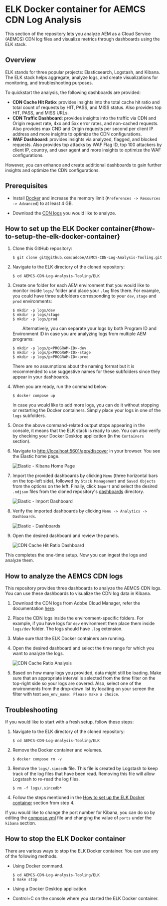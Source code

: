 # ELK Docker container for AEMCS CDN Log Analysis

This section of the repository lets you analyze AEM as a Cloud Service (AEMCS) CDN log files and visualize metrics through dashboards using the ELK stack.

## Overview

ELK stands for three popular projects: Elasticsearch, Logstash, and Kibana. The ELK stack helps aggregate, analyze logs, and create visualizations for monitoring, and troubleshooting purposes. 

To quickstart the analysis, the following dashboards are provided:

- **CDN Cache Hit Ratio**: provides insights into the total cache hit ratio and total count of requests by HIT, PASS, and MISS status. Also provides top HIT, PASS, and MISS URLs.
- **CDN Traffic Dashboard**: provides insights into the traffic via CDN and Origin request rate, 4xx and 5xx error rates, and non-cached requests. Also provides max CND and Origin requests per second per client IP address and more insights to optimize the CDN configurations.
- **WAF Dashboard**: provides insights via analyzed, flagged, and blocked requests. Also provides top attacks by WAF Flag ID, top 100 attackers by client IP, country, and user agent and more insights to optimize the WAF configurations.

However, you can enhance and create additional dashboards to gain further insights and optimize the CDN configurations.

## Prerequisites

- Install [Docker](https://docs.docker.com/engine/install/) and increase the memory limit (`Preferences -> Resources -> Advanced`) to at least 4 GB.

- Download the [CDN logs](https://experienceleague.adobe.com/docs/experience-manager-cloud-service/content/implementing/using-cloud-manager/manage-logs.html?lang=en) you would like to analyze.

## How to set up the ELK Docker container{#how-to-setup-the-elk-docker-container}

1. Clone this GitHub repository:

    ```shell
    $ git clone git@github.com:adobe/AEMCS-CDN-Log-Analysis-Tooling.git
    ```

1. Navigate to the ELK directory of the cloned repository:

    ```shell
    $ cd AEMCS-CDN-Log-Analysis-Tooling/ELK
    ```

1. Create one folder for each AEM environment that you would like to monitor inside `logs/` folder and place your `.log` files there. For example, you could have three subfolders corresponding to your `dev`, `stage` and `prod` environments:

    ```shell
    $ mkdir -p logs/dev
    $ mkdir -p logs/stage
    $ mkdir -p logs/prod
    ```
        
    Alternatively, you can separate your logs by both Program ID and Environment ID in case you are analyzing logs from multiple AEM programs:

    ```shell
    $ mkdir -p logs/p<PROGRAM-ID>-dev
    $ mkdir -p logs/p<PROGRAM-ID>-stage
    $ mkdir -p logs/p<PROGRAM-ID>-prod
    ```
 
    There are no assumptions about the naming format but it is recommended to use suggestive names for these subfolders since they appear in your dashboards.

1. When you are ready, run the command below: 

    ```shell
    $ docker compose up
    ```

    In case you would like to add more logs, you can do it without stopping or restarting the Docker containers. Simply place your logs in one of the `logs` subfolders.

1. Once the above command-related output stops appearing in the console, it means that the ELK stack is ready to use. You can also verify by checking your Docker Desktop application (in the `Containers` section).

1. Navigate to <http://localhost:5601/app/discover> in your browser. You see the Elastic home page. 

    ![Elastic - Kibana Home Page](images/elk-home.png)

 
1. Import the provided dashboards by clicking `Menu` (three horizontal bars on the top-left side), followed by `Stack Management` and `Saved Objects` from the options on the left. Finally, click `Import` and select the desired `.ndjson` files from the cloned repository's [dashboards](./dashboards/) directory.

    ![Elastic - Import Dashboard](images/stack-management.png)

1. Verify the imported dashboards by clicking `Menu -> Analytics -> Dashboards`.

    ![Elastic - Dashboards](images/dashboards.png)

1. Open the desired dashboard and review the panels.

    ![CDN Cache Hit Ratio Dashboard](images/Dashboard-CDN-Cache-Hit-Ratio.png)


This completes the one-time setup. Now you can ingest the logs and analyze them.

## How to analyze the AEMCS CDN logs

This repository provides three dashboards to analyze the AEMCS CDN logs. You can use these dashboards to visualize the CDN log data in Kibana.

1. Download the CDN logs from Adobe Cloud Manager, refer the documentation [here](https://experienceleague.adobe.com/en/docs/experience-manager-cloud-service/content/implementing/using-cloud-manager/manage-logs).

1. Place the CDN logs inside the environment-specific folders. For example, if you have logs for `dev` environment then place them inside `logs/dev` folder. The logs should have `.log` extension.

1. Make sure that the ELK Docker containers are running.

1. Open the desired dashboard and select the time range for which you want to analyze the logs.

    ![CDN Cache Ratio Analysis](images/cache-ratio-analysis.png)

1. Based on how many logs you provided, data might still be loading. Make sure that an appropriate interval is selected from the time filter on the top-right side so your logs are covered. Also, select one of the environments from the drop-down list by locating on your screen the filter with text `aem_env_name: Please make a choice`.

## Troubleshooting

If you would like to start with a fresh setup, follow these steps:

1. Navigate to the ELK directory of the cloned repository:

    ```shell
    $ cd AEMCS-CDN-Log-Analysis-Tooling/ELK
    ```

1. Remove the Docker container and volumes.

    ```shell
    $ docker compose rm -v
    ```

1. Remove the `logs/.sincedb` file. This file is created by Logstash to keep track of the log files that have been read. Removing this file will allow Logstash to re-read the log files.

    ```shell
    $ rm -f logs/.sincedb*
    ```

1. Follow the steps mentioned in the [How to set up the ELK Docker container](#how-to-setup-the-elk-docker-container) section from step 4.

If you would like to change the port number for Kibana, you can do so by editing the [compose.yml](compose.yaml#L43) file and changing the value of `ports`  under the `kibana` section.

## How to stop the ELK Docker container

There are various ways to stop the ELK Docker container. You can use any of the following methods.

- Using Docker command.

    ```shell
    $ cd AEMCS-CDN-Log-Analysis-Tooling/ELK
    $ make stop
    ```

- Using a Docker Desktop application.

- Control+C on the console where you started the ELK Docker container.

